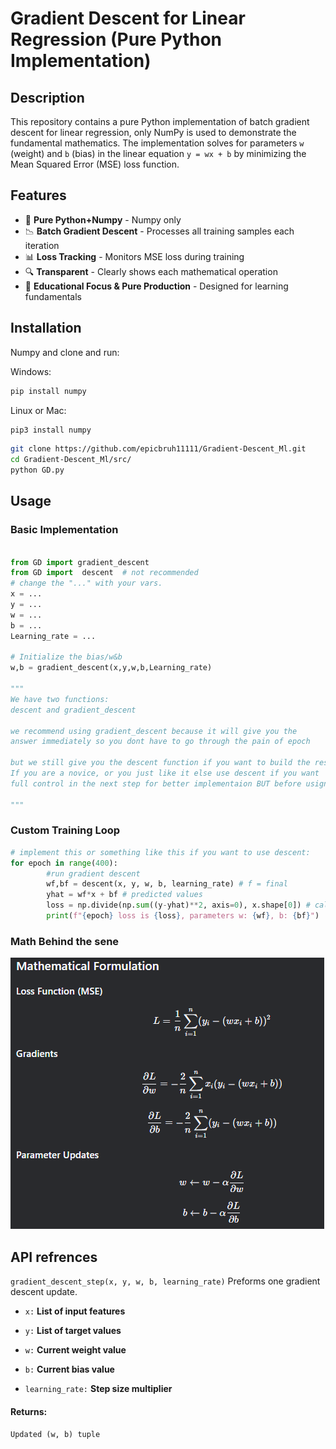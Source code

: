 # Gradient Descent for Linear Regression (Pure Python Implementation)


## Description

This repository contains a pure Python implementation of batch gradient descent for linear regression, only NumPy is used to demonstrate the fundamental mathematics. The implementation solves for parameters `w` (weight) and `b` (bias) in the linear equation `y = wx + b` by minimizing the Mean Squared Error (MSE) loss function.

## Features

- 🧠 **Pure Python+Numpy** - Numpy only
- 📉 **Batch Gradient Descent** - Processes all training samples each iteration
- 📊 **Loss Tracking** - Monitors MSE loss during training
- 🔍 **Transparent** - Clearly shows each mathematical operation
- 🎯 **Educational Focus & Pure Production** - Designed for learning fundamentals

## Installation

Numpy and clone and run:

Windows:
```py
pip install numpy
```
Linux or Mac:
```py
pip3 install numpy
```

```bash
git clone https://github.com/epicbruh11111/Gradient-Descent_Ml.git
cd Gradient-Descent_Ml/src/
python GD.py
```
## Usage

### Basic Implementation

```py

from GD import gradient_descent   
from GD import  descent  # not recommended
# change the "..." with your vars.
x = ... 
y = ...
w = ...
b = ...
Learning_rate = ...

# Initialize the bias/w&b 
w,b = gradient_descent(x,y,w,b,Learning_rate)

"""
We have two functions:
descent and gradient_descent

we recommend using gradient_descent because it will give you the
answer immediately so you dont have to go through the pain of epoch

but we still give you the descent function if you want to build the rest from scratch. in nutshell use gradient_descent for fast implementation,
If you are a novice, or you just like it else use descent if you want
full control in the next step for better implementaion BUT before usign descent read the code to know how to implement the rest

"""
```
### Custom Training Loop

```py
# implement this or something like this if you want to use descent:
for epoch in range(400):
        #run gradient descent
        wf,bf = descent(x, y, w, b, learning_rate) # f = final
        yhat = wf*x + bf # predicted values
        loss = np.divide(np.sum((y-yhat)**2, axis=0), x.shape[0]) # calculate loss
        print(f"{epoch} loss is {loss}, parameters w: {wf}, b: {bf}")  # print loss and parameters

```
### Math Behind the sene

<img src="./Assets/Formula.png" />

## API refrences

``` gradient_descent_step(x, y, w, b, learning_rate) ```
Preforms one gradient descent update.

* ```x:``` **List of input features**

* ```y:``` **List of target values**

* ```w:``` **Current weight value**

* ```b:``` **Current bias value**

* ```learning_rate:``` **Step size multiplier**

#### Returns:

``` Updated (w, b) tuple ```